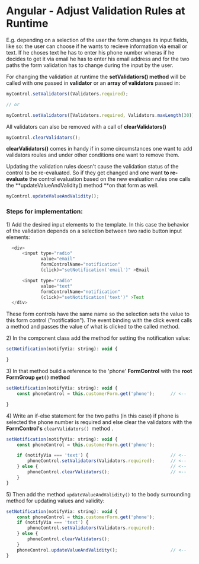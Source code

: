 # Angular - Adjust Validation Rules at Runtime

E.g. depending on a selection of the user the form changes its input fields, like so: the user can choose if he wants to recieve information via email or text. If he choses text he has to enter his phone number wheras if he decides to get it via email he has to enter his email address and for the two paths the form validation has to change during the input by the user.

For changing the validation at runtime the **setValidatiors\(\) method** will be called with one passed in **validator** or an **array of validators** passed in:

```js
myControl.setValidators((Validators.required);

// or

myControl.setValidators([Validators.required, Validators.maxLength(30)]);
```

All validators can also be removed with a call of **clearValidators\(\)**

```js
myControl.clearValidators();
```

**clearValidators\(\)** comes in handy if in some circumstances one want to add validators roules and under other conditions one want to remove them.

Updating the validation rules doesn't cause the validation status of the control to be re-evaluated. So if they get changed and one want **to re-evaluate** the control evaluation based on the new evaluation rules one calls the **updateValueAndValidity\(\) method **on that form as well.

```js
myControl.updateValueAndValidity();
```

### Steps for implementation:

1\) Add the desired input elements to the template. In this case the behavior of the validation depends on a selection between two radio button input elements:

```js
  <div>
      <input type="radio"
             value="email"
             formControlName="notification"
             (click)="setNotification('email')" >Email

      <input type="radio"
             value="text"
             formControlName="notification"
             (click)="setNotification('text')" >Text
  </div>
```

These form controls have the same name so the selection sets the value to this form control \("notification"\). The event binding with the click event calls a method and passes the value of what is clicked to the called method.

2\) In the component class add the method for setting the notification value:

```js
setNotification(notifyVia: string): void {

}
```

3\) In that method build a reference to the 'phone' **FormControl** with the **root FormGroup **`get()`** method**

```js
setNotification(notifyVia: string): void {
    const phoneControl = this.customerForm.get('phone');      // <--

}
```

4\) Write an if-else statement for the two paths \(in this case\) if phone is selected the phone number is required and else clear the validators with the **FormControl's** `clearValidators() `method .

```js
setNotification(notifyVia: string): void {
    const phoneControl = this.customerForm.get('phone');

    if (notifyVia === 'text') {                               // <--
        phoneControl.setValidators(Validators.required);      // <--
    } else {                                                  // <--
        phoneControl.clearValidators();                       // <--
    }
}
```

5\) Then add the method `updateValueAndValidity()` to the body surrounding method for updating values and validity:

```js
setNotification(notifyVia: string): void {
    const phoneControl = this.customerForm.get('phone');
    if (notifyVia === 'text') {
        phoneControl.setValidators(Validators.required);
    } else {
        phoneControl.clearValidators();
    }
    phoneControl.updateValueAndValidity();                    // <--
}
```



